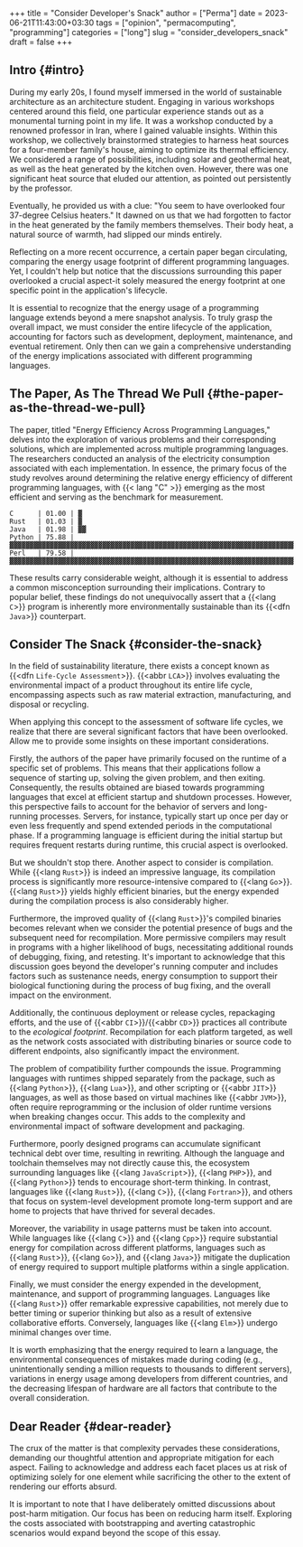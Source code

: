 +++
title = "Consider Developer's Snack"
author = ["Perma"]
date = 2023-06-21T11:43:00+03:30
tags = ["opinion", "permacomputing", "programming"]
categories = ["long"]
slug = "consider_developers_snack"
draft = false
+++

## Intro {#intro}

During my early 20s, I found myself immersed in the world of sustainable architecture as an architecture student. Engaging in various workshops centered around this field, one particular experience stands out as a monumental turning point in my life. It was a workshop conducted by a renowned professor in Iran, where I gained valuable insights.
Within this workshop, we collectively brainstormed strategies to harness heat sources for a four-member family's house, aiming to optimize its thermal efficiency. We considered a range of possibilities, including solar and geothermal heat, as well as the heat generated by the kitchen oven. However, there was one significant heat source that eluded our attention, as pointed out persistently by the professor.

Eventually, he provided us with a clue: "You seem to have overlooked four 37-degree Celsius heaters." It dawned on us that we had forgotten to factor in the heat generated by the family members themselves. Their body heat, a natural source of warmth, had slipped our minds entirely.

Reflecting on a more recent occurrence, a certain paper began circulating, comparing the energy usage footprint of different programming languages. Yet, I couldn't help but notice that the discussions surrounding this paper overlooked a crucial aspect-it solely measured the energy footprint at one specific point in the application's lifecycle.

It is essential to recognize that the energy usage of a programming language extends beyond a mere snapshot analysis. To truly grasp the overall impact, we must consider the entire lifecycle of the application, accounting for factors such as development, deployment, maintenance, and eventual retirement. Only then can we gain a comprehensive understanding of the energy implications associated with different programming languages.

## The Paper, As The Thread We Pull {#the-paper-as-the-thread-we-pull}

The paper, titled "Energy Efficiency Across Programming Languages," delves into the exploration of various problems and their corresponding solutions, which are implemented across multiple programming languages. The researchers conducted an analysis of the electricity consumption associated with each implementation. In essence, the primary focus of the study revolves around determining the relative energy efficiency of different programming languages, with {{< lang "C" >}} emerging as the most efficient and serving as the benchmark for measurement.

```text
C      | 01.00 | ▓
Rust   | 01.03 | ▓
Java   | 01.98 | ▓▓
Python | 75.88 | ▓▓▓▓▓▓▓▓▓▓▓▓▓▓▓▓▓▓▓▓▓▓▓▓▓▓▓▓▓▓▓▓▓▓▓▓▓▓▓▓▓▓▓▓▓▓▓▓▓▓▓▓▓▓▓▓▓▓▓▓▓▓▓▓▓▓▓▓▓▓▓▓▓▓▓▓▓▓
Perl   | 79.58 | ▓▓▓▓▓▓▓▓▓▓▓▓▓▓▓▓▓▓▓▓▓▓▓▓▓▓▓▓▓▓▓▓▓▓▓▓▓▓▓▓▓▓▓▓▓▓▓▓▓▓▓▓▓▓▓▓▓▓▓▓▓▓▓▓▓▓▓▓▓▓▓▓▓▓▓▓▓▓▓▓▓
```

These results carry considerable weight, although it is essential to address a common misconception surrounding their implications. Contrary to popular belief, these findings do not unequivocally assert that a {{<lang `C`>}} program is inherently more environmentally sustainable than its {{<dfn `Java`>}} counterpart.

## Consider The Snack {#consider-the-snack}

In the field of sustainability literature, there exists a concept known as {{<dfn `Life-Cycle Assessment`>}}. {{<abbr `LCA`>}} involves evaluating the environmental impact of a product throughout its entire life cycle, encompassing aspects such as raw material extraction, manufacturing, and disposal or recycling.

When applying this concept to the assessment of software life cycles, we realize that there are several significant factors that have been overlooked. Allow me to provide some insights on these important considerations.

Firstly, the authors of the paper have primarily focused on the runtime of a specific set of problems. This means that their applications follow a sequence of starting up, solving the given problem, and then exiting. Consequently, the results obtained are biased towards programming languages that excel at efficient startup and shutdown processes. However, this perspective fails to account for the behavior of servers and long-running processes. Servers, for instance, typically start up once per day or even less frequently and spend extended periods in the computational phase. If a programming language is efficient during the initial startup but requires frequent restarts during runtime, this crucial aspect is overlooked.

But we shouldn't stop there. Another aspect to consider is compilation. While {{<lang `Rust`>}} is indeed an impressive language, its compilation process is significantly more resource-intensive compared to {{<lang `Go`>}}. {{<lang `Rust`>}} yields highly efficient binaries, but the energy expended during the compilation process is also considerably higher.

Furthermore, the improved quality of {{<lang `Rust`>}}'s compiled binaries becomes relevant when we consider the potential presence of bugs and the subsequent need for recompilation. More permissive compilers may result in programs with a higher likelihood of bugs, necessitating additional rounds of debugging, fixing, and retesting. It's important to acknowledge that this discussion goes beyond the developer's running computer and includes factors such as sustenance needs, energy consumption to support their biological functioning during the process of bug fixing, and the overall impact on the environment.

Additionally, the continuous deployment or release cycles, repackaging efforts, and the use of {{<abbr `CI`>}}/{{<abbr `CD`>}} practices all contribute to the _ecological footprint_. Recompilation for each platform targeted, as well as the network costs associated with distributing binaries or source code to different endpoints, also significantly impact the environment.

The problem of compatibility further compounds the issue. Programming languages with runtimes shipped separately from the package, such as {{<lang `Python`>}}, {{<lang `Lua`>}}, and other scripting or {{<abbr `JIT`>}} languages, as well as those based on virtual machines like {{<abbr `JVM`>}}, often require reprogramming or the inclusion of older runtime versions when breaking changes occur. This adds to the complexity and environmental impact of software development and packaging.

Furthermore, poorly designed programs can accumulate significant technical debt over time, resulting in rewriting. Although the language and toolchain themselves may not directly cause this, the ecosystem surrounding languages like {{<lang `JavaScript`>}}, {{<lang `PHP`>}}, and {{<lang `Python`>}}   tends to encourage short-term thinking. In contrast, languages like {{<lang `Rust`>}}, {{<lang `C`>}}, {{<lang `Fortran`>}}, and others that focus on system-level development promote long-term support and are home to projects that have thrived for several decades.

Moreover, the variability in usage patterns must be taken into account. While languages like {{<lang `C`>}}  and {{<lang `Cpp`>}} require substantial energy for compilation across different platforms, languages such as {{<lang `Rust`>}}, {{<lang `Go`>}}, and {{<lang `Java`>}} mitigate the duplication of energy required to support multiple platforms within a single application.

Finally, we must consider the energy expended in the development, maintenance, and support of programming languages. Languages like {{<lang `Rust`>}} offer remarkable expressive capabilities, not merely due to better timing or superior thinking but also as a result of extensive collaborative efforts. Conversely, languages like {{<lang `Elm`>}} undergo minimal changes over time.

It is worth emphasizing that the energy required to learn a language, the environmental consequences of mistakes made during coding (e.g., unintentionally sending a million requests to thousands to different servers), variations in energy usage among developers from different countries, and the decreasing lifespan of hardware are all factors that contribute to the overall consideration.

## Dear Reader {#dear-reader}

The crux of the matter is that complexity pervades these considerations, demanding our thoughtful attention and appropriate mitigation for each aspect. Failing to acknowledge and address each facet places us at risk of optimizing solely for one element while sacrificing the other to the extent of rendering our efforts absurd.

It is important to note that I have deliberately omitted discussions about post-harm mitigation. Our focus has been on reducing harm itself. Exploring the costs associated with bootstrapping and averting catastrophic scenarios would expand beyond the scope of this essay.
